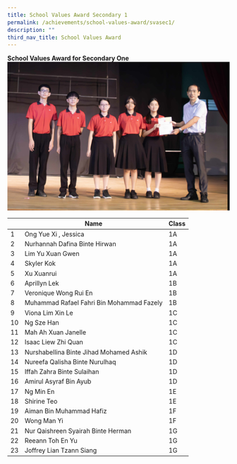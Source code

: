 ```yaml
---
title: School Values Award Secondary 1
permalink: /achievements/school-values-award/svasec1/
description: ""
third_nav_title: School Values Award
---
```

**School Values Award for Secondary One**
![](/images/svasec1.jpg)

|| Name | Class |
|-|-------  | -------- |
| 1  | Ong Yue Xi , Jessica     | 1A     |
|2| Nurhannah Dafina Binte Hirwan|1A|
|3|Lim Yu Xuan Gwen| 1A |
|4|Skyler Kok|1A|
|5|Xu Xuanrui|1A|
|6|Aprillyn Lek|1B|
|7|Veronique Wong Rui En|1B|
|8|Muhammad Rafael Fahri Bin Mohammad Fazely|1B|
|9|Viona Lim Xin Le|1C|
|10|Ng Sze Han|1C|
|11|Mah Ah Xuan Janelle|1C|
|12|Isaac Liew Zhi Quan|1C|
|13|Nurshabellina Binte Jihad Mohamed Ashik|1D|
|14|Nureefa Qalisha Binte Nurulhaq|1D|
|15|Iffah Zahra Binte Sulaihan|1D|
|16|Amirul Asyraf Bin Ayub|1D|
|17|Ng Min En|1E|
|18|Shirine Teo|1E|
|19|Aiman Bin Muhammad Hafiz|1F|
|20|Wong Man Yi|1F|
|21|Nur Qaishreen Syairah Binte Herman|1G|
|22|Reeann Toh En Yu|1G|
|23|Joffrey Lian Tzann Siang|1G|
